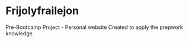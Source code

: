# Frijolyfrailejon

Pre-Bootcamp Project - Personal website
Created to apply the prepwork knowledge
